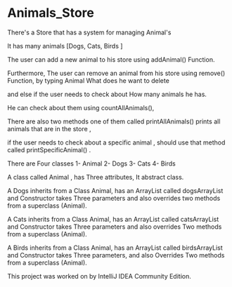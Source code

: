 # Animals_Store
  
There's a Store that has a system for managing Animal's 

It has many animals [Dogs, Cats, Birds ]

The user can add a new animal to his store using addAnimal() Function.

Furthermore, The user can remove an animal from his store using remove() Function, 
by typing Animal What does he want to delete 

and else if the user needs to check about How many animals he has.

He can check about them using countAllAnimals(),

There are also two methods one of them 
called printAllAnimals() prints all animals that are in the store ,

if the user needs to check about a specific animal , should use that method called printSpecificAnimal() .


There are Four classes 
1- Animal
2- Dogs
3- Cats
4- Birds

A class called Animal , has Three attributes, It abstract class.

A Dogs inherits from a Class Animal, has an ArrayList called dogsArrayList and Constructor takes Three parameters and also overrides two methods from a superclass (Animal).

A Cats inherits from a Class Animal, has an ArrayList called catsArrayList and Constructor takes Three parameters and also overrides Two methods from a superclass (Animal).

A Birds inherits from a Class Animal, has an ArrayList called birdsArrayList and Constructor takes Three parameters, and also Overrides Two methods from a superclass (Animal).





This project was worked on by IntelliJ IDEA Community Edition.


